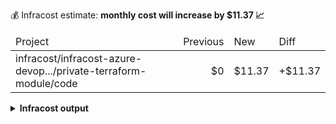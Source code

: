 
💰 Infracost estimate: **monthly cost will increase by $11.37 📈**
<table>
  <thead>
    <td>Project</td>
    <td>Previous</td>
    <td>New</td>
    <td>Diff</td>
  </thead>
  <tbody>
    <tr>
      <td>infracost/infracost-azure-devop.../private-terraform-module/code</td>
      <td align="right">$0</td>
      <td align="right">$11.37</td>
      <td>+$11.37</td>
    </tr>
  </tbody>
</table>

<details>
<summary><strong>Infracost output</strong></summary>

```
Project: infracost/infracost-azure-devops/examples/private-terraform-module/code

+ module.ec2_cluster.aws_instance.this[0]
  +$11.37

    + Instance usage (Linux/UNIX, on-demand, t2.micro)
      +$8.47

    + EC2 detailed monitoring
      +$2.10

    + root_block_device
    
        + Storage (general purpose SSD, gp2)
          +$0.80

Monthly cost change for infracost/infracost-azure-devops/examples/private-terraform-module/code
Amount:  +$11.37 ($0.00 → $11.37)

──────────────────────────────────
Key: ~ changed, + added, - removed

1 cloud resource was detected:
∙ 1 was estimated, 1 includes usage-based costs, see https://infracost.io/usage-file
```
</details>
